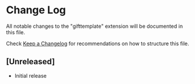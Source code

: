 # Change Log

All notable changes to the "gifttemplate" extension will be documented in this file.

Check [Keep a Changelog](http://keepachangelog.com/) for recommendations on how to structure this file.

## [Unreleased]

- Initial release
